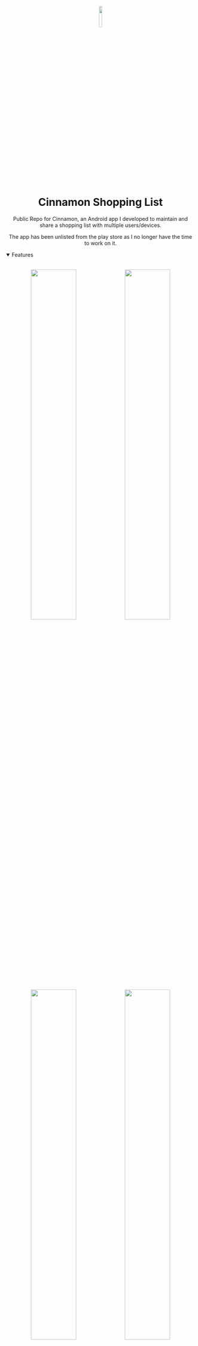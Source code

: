 <div align="center">
  <img src="https://github.com/DevGary/Cinnamon-Public/assets/5429970/b1619075-6b26-49f8-8238-77a88bb0522f" width="12%" height="12%">
  <h1> Cinnamon Shopping List </h1>
</div>
<p align="center">
  <div align="center">Public Repo for Cinnamon, an Android app I developed to maintain and share a shopping list with multiple users/devices.</div>
</p>
<p align="center">
  <div align="center">The app has been unlisted from the play store as I no longer have the time to work on it.</div>
</p>
<details open>
  <summary> Features </summary>
  <br />
  <p align="center">
    <img width="49%" src="https://github.com/DevGary/Cinnamon-Public/assets/5429970/4a7a7889-85cf-4016-92dc-c1f2e5e35e4e" />
    <img width="49%" src="https://github.com/DevGary/Cinnamon-Public/assets/5429970/9e9f8dd6-c9a7-4c00-ba9a-4e14792e9082" />
  </p>
  <p align="center">
    <img width="49%" src="https://github.com/DevGary/Cinnamon-Public/assets/5429970/aa285c18-b854-4c08-b428-820664068a11" />
    <img width="49%" src="https://github.com/DevGary/Cinnamon-Public/assets/5429970/5a9e17fa-7c8e-4fd4-8ef4-68fb91e5d63d" />
  </p>
  <p align="center">
    <img width="49%" src="https://github.com/DevGary/Cinnamon-Public/assets/5429970/9e3fdc87-5b2b-430e-953a-a83c8f330933" />
    <img width="49%" src="https://github.com/DevGary/Cinnamon-Public/assets/5429970/befa483f-8f6e-4de2-ac1d-74f15f23f22f" />
  </p>
</details>
